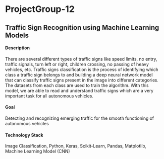 # ProjectGroup-12

## Traffic Sign Recognition using Machine Learning Models

#### Description
There are several different types of traffic signs like speed limits, no entry, traffic signals, turn left or right, children crossing, no passing of heavy vehicles, etc. Traffic signs classification is the process of identifying which class a traffic sign belongs to and building a deep neural network model that can classify traffic signs present in the image into different categories. The datasets from each class are used to train the algorithm. With this model, we are able to read and understand traffic signs which are a very important task for all autonomous vehicles.

#### Goal
Detecting and recognizing emerging traffic for the smooth functioning of autonomous vehicles

#### Technology Stack
Image Classification, Python, Keras, Scikit-Learn, Pandas, Matplotlib, Machine Learning Model (CNN)

